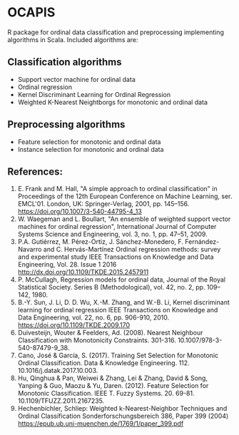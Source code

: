 # OCAPIS
R package for ordinal data classification and preprocessing implementing algorithms in Scala. Included algorithms are:

## Classification algorithms
- Support vector machine for ordinal data
- Ordinal regression
- Kernel Discriminant Learning for Ordinal Regression 
- Weighted K-Nearest Neightborgs for monotonic and ordinal data

## Preprocessing algorithms
- Feature selection for monotonic and ordinal data
- Instance selection for monotonic and ordinal data

## References:
1. E. Frank and M. Hall, "A simple approach to ordinal classification"
in Proceedings of the 12th European Conference on Machine Learning,
ser. EMCL'01. London, UK: Springer-Verlag, 2001, pp. 145–156.
https://doi.org/10.1007/3-540-44795-4_13
2. W. Waegeman and L. Boullart, "An ensemble of weighted support
vector machines for ordinal regression", International Journal
of Computer Systems Science and Engineering, vol. 3, no. 1,
pp. 47–51, 2009.
3. P.A. Gutiérrez, M. Pérez-Ortiz, J. Sánchez-Monedero,
F. Fernández-Navarro and C. Hervás-Martínez
Ordinal regression methods: survey and experimental study
IEEE Transactions on Knowledge and Data Engineering, Vol. 28. Issue 1
2016
http://dx.doi.org/10.1109/TKDE.2015.2457911
4. P. McCullagh, Regression models for ordinal data,  Journal of
the Royal Statistical Society. Series B (Methodological), vol. 42,
no. 2, pp. 109–142, 1980.
5. B.-Y. Sun, J. Li, D. D. Wu, X.-M. Zhang, and W.-B. Li,
Kernel discriminant learning for ordinal regression
IEEE Transactions on Knowledge and Data Engineering, vol. 22,
no. 6, pp. 906-910, 2010.
https://doi.org/10.1109/TKDE.2009.170
6. Duivesteijn, Wouter & Feelders, Ad. (2008). Nearest Neighbour Classification with Monotonicity Constraints. 301-316. 10.1007/978-3-540-87479-9_38.
7. Cano, José & García, S. (2017). Training Set Selection for Monotonic Ordinal Classification. Data & Knowledge Engineering. 112. 10.1016/j.datak.2017.10.003. 
8. Hu, Qinghua & Pan, Weiwei & Zhang, Lei & Zhang, David & Song, Yanping & Guo, Maozu & Yu, Daren. (2012). Feature Selection for Monotonic Classification. IEEE T. Fuzzy Systems. 20. 69-81. 10.1109/TFUZZ.2011.2167235. 
9. Hechenbichler, Schliep:
Weighted k-Nearest-Neighbor Techniques and Ordinal Classification Sonderforschungsbereich 386, Paper 399 (2004)
https://epub.ub.uni-muenchen.de/1769/1/paper_399.pdf

